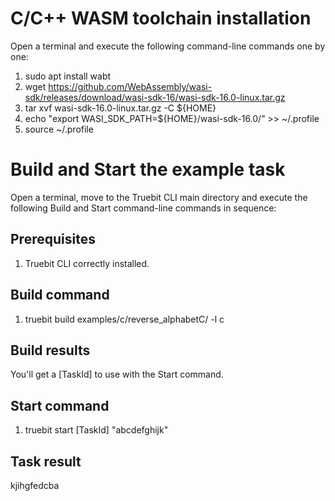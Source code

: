# C/C++ WASM toolchain installation

Open a terminal and execute the following command-line commands one by one:

1. sudo apt install wabt
2. wget https://github.com/WebAssembly/wasi-sdk/releases/download/wasi-sdk-16/wasi-sdk-16.0-linux.tar.gz
3. tar xvf wasi-sdk-16.0-linux.tar.gz -C ${HOME}
4. echo "export WASI_SDK_PATH=${HOME}/wasi-sdk-16.0/" >> ~/.profile
5. source ~/.profile

# Build and Start the example task

Open a terminal, move to the Truebit CLI main directory and execute the following Build and Start command-line commands in sequence:

## Prerequisites

1. Truebit CLI correctly installed.

## Build command

1. truebit build examples/c/reverse_alphabetC/ -l c

## Build results

You'll get a [TaskId] to use with the Start command.

## Start command

1. truebit start [TaskId] "abcdefghijk"

## Task result

kjihgfedcba

